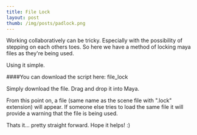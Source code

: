 ```yaml
---
title: File Lock
layout: post
thumb: /img/posts/padlock.png
---
```


Working collaboratively can be tricky. Especially with the possibility of stepping on each others toes. So here we have a method of locking maya files as they're being used.

Using it simple.

####You can download the script here: <download>file_lock</download>

Simply download the file. Drag and drop it into Maya.

From this point on, a file (same name as the scene file with ".lock" extension) will appear.
If someone else tries to load the same file it will provide a warning that the file is being used.

Thats it... pretty straight forward. Hope it helps! :)
